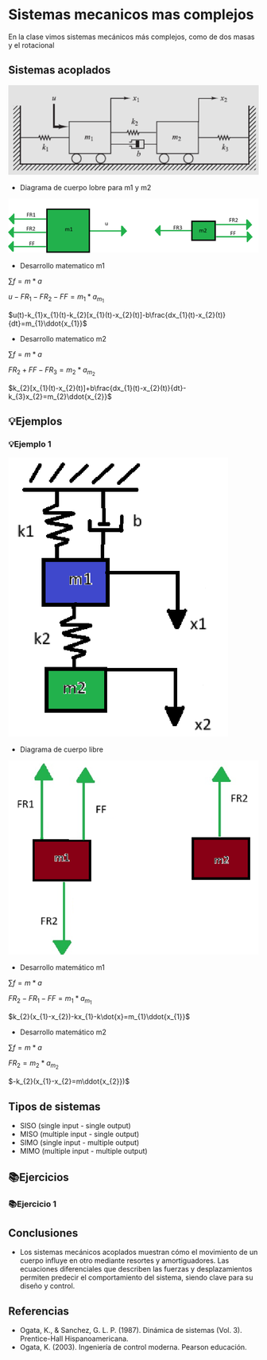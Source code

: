 # Sistemas mecanicos mas complejos
En la clase vimos sistemas mecánicos más complejos, como de dos masas y el rotacional

## Sistemas acoplados

![Sistema](https://github.com/Santi24Garcia/APUNTES/blob/main/IMAGENES/SistemaAcoplado.png)

- Diagrama de cuerpo lobre para m1 y m2

![Sistema](https://github.com/Santi24Garcia/APUNTES/blob/main/IMAGENES/DIA2M.png)

- Desarrollo matematico m1

$\sum f = m*a$

$u-FR_{1}-FR_{2}-FF=m_{1}*a_{m_{1}}$

$u(t)-k_{1}x_{1}(t)-k_{2}[x_{1}(t)-x_{2}(t)]-b\frac{dx_{1}(t)-x_{2}(t)}{dt}=m_{1}\ddot{x_{1}}$

- Desarrollo matematico m2

$\sum f = m*a$

$FR_{2}+FF-FR_{3}=m_{2}*a_{m_{2}}$

$k_{2}[x_{1}(t)-x_{2}(t)]+b\frac{dx_{1}(t)-x_{2}(t)}{dt}-k_{3}x_{2}=m_{2}\ddot{x_{2}}$

## 💡Ejemplos

### 💡Ejemplo 1

![Sistema](https://github.com/Santi24Garcia/APUNTES/blob/main/IMAGENES/EJE1.png)

- Diagrama de cuerpo libre

![Sistema](https://github.com/Santi24Garcia/APUNTES/blob/main/IMAGENES/EJE2.png)

- Desarrollo matemático m1

$\sum f = m*a$

$FR_{2}-FR_{1}-FF=m_{1}*a_{m_{1}}$

$k_{2}(x_{1}-x_{2})-kx_{1}-k\dot{x}=m_{1}\ddot{x_{1}}$

- Desarrollo matemático m2

$\sum f = m*a$

$FR_{2}=m_{2}*a_{m_{2}}$

$-k_{2}(x_{1}-x_{2}=m\ddot{x_{2}})$


## Tipos de sistemas

- SISO (single input - single output)
- MISO (multiple input - single output)
- SIMO (single input - multiple output)
- MIMO (multiple input - multiple output)


## 📚Ejercicios

### 📚Ejercicio 1


## Conclusiones 

- Los sistemas mecánicos acoplados muestran cómo el movimiento de un cuerpo influye en otro mediante resortes y amortiguadores. Las ecuaciones diferenciales que describen las fuerzas y desplazamientos permiten predecir el comportamiento del sistema, siendo clave para su diseño y control.

## Referencias 

- Ogata, K., & Sanchez, G. L. P. (1987). Dinámica de sistemas (Vol. 3). Prentice-Hall Hispanoamericana.
- Ogata, K. (2003). Ingeniería de control moderna. Pearson educación.

